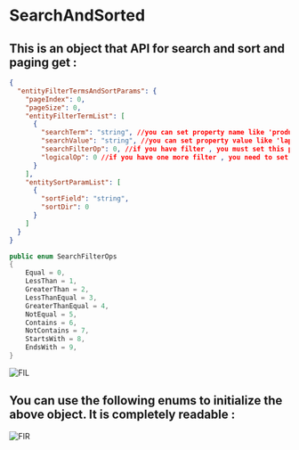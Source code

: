# SearchAndSorted

## This is an object that API for search and sort and paging get :

```json
{
  "entityFilterTermsAndSortParams": {
    "pageIndex": 0,
    "pageSize": 0,
    "entityFilterTermList": [
      {
        "searchTerm": "string", //you can set property name like 'productName' or nameof(productName) .
        "searchValue": "string", //you can set property value like 'laptop lenovo ideapad 3' .
        "searchFilterOp": 0, //if you have filter , you must set this param for use in query dataBase
        "logicalOp": 0 //if you have one more filter , you need to set this param and your can use 'SearchFilterOps' enum for set .
      }
    ],
    "entitySortParamList": [
      {
        "sortField": "string",
        "sortDir": 0
      }
    ]
  }
}
```


``` csharp
public enum SearchFilterOps
{
    Equal = 0,
    LessThan = 1,
    GreaterThan = 2,
    LessThanEqual = 3,
    GreaterThanEqual = 4,
    NotEqual = 5,
    Contains = 6,
    NotContains = 7,
    StartsWith = 8,
    EndsWith = 9,
}
```






![FIL](https://user-images.githubusercontent.com/45731341/223094619-df869664-d6ff-4ddd-a550-f0715a10a5f7.png)


## You can use the following enums to initialize the above object. It is completely readable :

![FIR](https://user-images.githubusercontent.com/45731341/223094807-b829ea46-9434-4790-bb56-108a7d2cbc1b.png)

